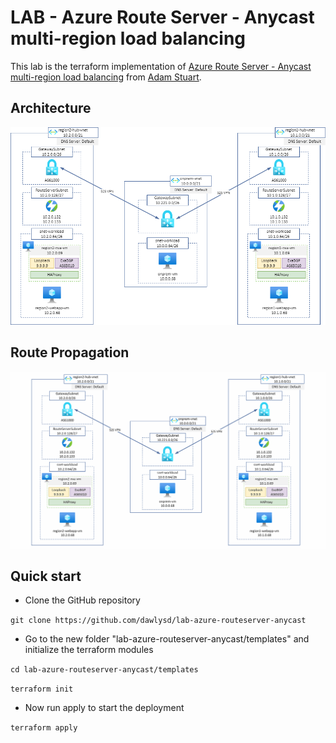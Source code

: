 # LAB - Azure Route Server - Anycast multi-region load balancing

This lab is the terraform implementation of [Azure Route Server - Anycast multi-region load balancing](https://github.com/adstuart/azure-routeserver-anycast) from [Adam Stuart](https://github.com/adstuart).

## Architecture

![Architecture](docs/anycast-architecture.png)

## Route Propagation

![Architecture](docs/anycast-routepropagation.gif)

## Quick start

* Clone the GitHub repository
  
`git clone https://github.com/dawlysd/lab-azure-routeserver-anycast`

* Go to the new folder "lab-azure-routeserver-anycast/templates" and initialize the terraform modules 
  
`cd lab-azure-routeserver-anycast/templates`

`terraform init`

* Now run apply to start the deployment
  
`terraform apply`